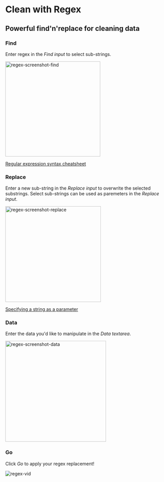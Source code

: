 # Clean with Regex
## Powerful find'n'replace for cleaning data

### Find

Enter regex in the _Find input_ to select sub-strings.

<img width="296" alt="regex-screenshot-find" src="https://user-images.githubusercontent.com/35235782/135143818-fe24b732-918e-4f15-9444-a4b679970dab.png">

[Regular expression syntax cheatsheet](https://developer.mozilla.org/en-US/docs/Web/JavaScript/Guide/Regular_Expressions/Cheatsheet)

### Replace

Enter a new sub-string in the _Replace input_ to overwrite the selected substrings. Select sub-strings can be used as paremeters in the _Replace input_.

<img width="298" alt="regex-screenshot-replace" src="https://user-images.githubusercontent.com/35235782/135143875-c966a24c-cb96-425d-b263-07defddae654.png">

[Specifying a string as a parameter](https://developer.mozilla.org/en-US/docs/Web/JavaScript/Reference/Global_Objects/String/replaceAll#specifying_a_string_as_a_parameter)

### Data

Enter the data you'd like to manipulate in the _Data textarea_.

<img width="314" alt="regex-screenshot-data" src="https://user-images.githubusercontent.com/35235782/135143944-38628e20-fca5-4576-92e4-a9d6021b5325.png">

### Go

Click _Go_ to apply your regex replacement!

![regex-vid](https://user-images.githubusercontent.com/35235782/135147386-5c9b8e9b-c7d8-4422-bd33-8675e85d317e.gif)
